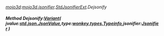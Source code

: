 _[mojo3d](../../modules/mojo3d/mojo3d-module.md):[mojo3d.jsonifier](../../modules/mojo3d/mojo3d-jsonifier.md).[StdJsonifierExt](../../modules/mojo3d/mojo3d-jsonifier-stdjsonifierext.md).Dejsonify_
##### Method Dejsonify:[Variant](../../modules/wonkey/wonkey-types-variant.md)( jvalue:[std.json.JsonValue](../../modules/std/std-json-jsonvalue.md),type:[wonkey.types.Typeinfo](../../modules/wonkey/wonkey-types-typeinfo.md),jsonifier:[Jsonifier](../../modules/mojo3d/mojo3d-jsonifier-jsonifier.md) )
